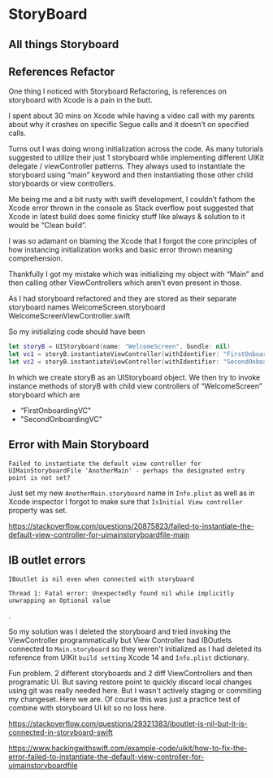 # StoryBoard

## All things Storyboard



## References Refactor

One thing I noticed with Storyboard Refactoring, is references on storyboard with Xcode is a pain in the butt.

I spent about 30 mins on Xcode while having a video call with my parents about why it crashes on specific Segue calls and it doesn’t on specified calls.

Turns out I was doing wrong initialization across the code. As many tutorials suggested to utilize their just 1 storyboard while implementing different UIKit delegate / viewController patterns. They always used to instantiate the storyboard using “main” keyword and then instantiating those other child storyboards or view controllers.

Me being me and a bit rusty with swift development, I couldn’t fathom the Xcode error thrown in the console as Stack overflow post suggested that Xcode in latest build does some finicky stuff like always & solution to it would be “Clean build”.

I was so adamant on blaming the Xcode that I forgot the core principles of how instancing initialization works and basic error thrown meaning comprehension.

Thankfully I got my mistake which was initializing my object with “Main” and then calling other ViewControllers which aren’t even present in those.

As I had storyboard refactored and they are stored as their separate storyboard names WelcomeScreen.storyboard WelcomeScreenViewController.swift

So my initializing code should have been

```swift
let storyB = UIStoryboard(name: "WelcomeScreen", bundle: nil)
let vc1 = storyB.instantiateViewController(withIdentifier: "FirstOnboardingVC")
let vc2 = storyB.instantiateViewController(withIdentifier: "SecondOnboardingVC")
```

In which we create storyB as an UIStoryboard object. We then try to invoke instance methods of storyB with child view controllers of “WelcomeScreen” storyboard which are

* “FirstOnboardingVC"
* "SecondOnboardingVC"



## Error with Main Storyboard

```error
Failed to instantiate the default view controller for UIMainStoryboardFile 'AnotherMain' - perhaps the designated entry point is not set?
```
Just set my new `AnotherMain.storyboard` name in `Info.plist` as well as in Xcode inspector I forgot to make sure that `IsInitial View controller ` property was set.

https://stackoverflow.com/questions/20875823/failed-to-instantiate-the-default-view-controller-for-uimainstoryboardfile-main


## IB outlet errors

```error
IBoutlet is nil even when connected with storyboard

Thread 1: Fatal error: Unexpectedly found nil while implicitly unwrapping an Optional value
```
.

So my solution was I deleted the storyboard and tried invoking the ViewController programmatically but View Controller had IBOutlets connected to `Main.storyboard` so they weren't initialized as I had deleted its reference from UIKit `build setting` Xcode 14 and `Info.plist` dictionary.

Fun problem. 2 different storyboards and 2 diff ViewControllers and then programatic UI. But saving restore point to quickly discard local changes using git was really needed here. But I wasn't actively staging or commiting my changeset. Here we are. Of course this was just a practice test of combine with storyboard UI kit so no loss here.

https://stackoverflow.com/questions/29321383/iboutlet-is-nil-but-it-is-connected-in-storyboard-swift

https://www.hackingwithswift.com/example-code/uikit/how-to-fix-the-error-failed-to-instantiate-the-default-view-controller-for-uimainstoryboardfile